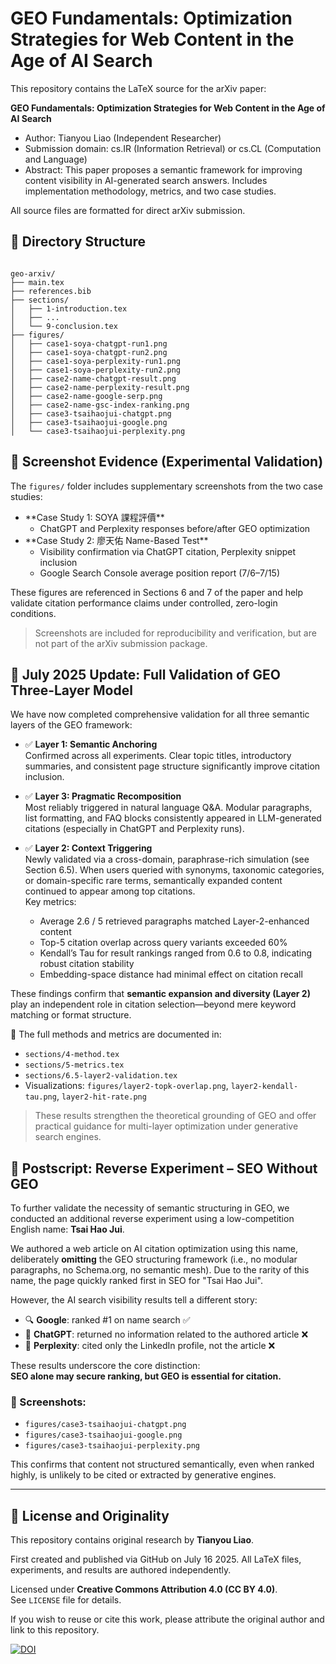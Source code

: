 # GEO Fundamentals: Optimization Strategies for Web Content in the Age of AI Search

This repository contains the LaTeX source for the arXiv paper:

**GEO Fundamentals: Optimization Strategies for Web Content in the Age of AI Search**

- Author: Tianyou Liao (Independent Researcher)
- Submission domain: cs.IR (Information Retrieval) or cs.CL (Computation and Language)
- Abstract: This paper proposes a semantic framework for improving content visibility in AI-generated search answers. Includes implementation methodology, metrics, and two case studies.

All source files are formatted for direct arXiv submission.

## 📁 Directory Structure

```

geo-arxiv/
├── main.tex
├── references.bib
├── sections/
│   ├── 1-introduction.tex
│   ├── ...
│   └── 9-conclusion.tex
├── figures/
│   ├── case1-soya-chatgpt-run1.png
│   ├── case1-soya-chatgpt-run2.png
│   ├── case1-soya-perplexity-run1.png
│   ├── case1-soya-perplexity-run2.png
│   ├── case2-name-chatgpt-result.png
│   ├── case2-name-perplexity-result.png
│   ├── case2-name-google-serp.png
│   ├── case2-name-gsc-index-ranking.png
│   ├── case3-tsaihaojui-chatgpt.png
│   ├── case3-tsaihaojui-google.png
│   └── case3-tsaihaojui-perplexity.png

```

## 📸 Screenshot Evidence (Experimental Validation)

The `figures/` folder includes supplementary screenshots from the two case studies:

- \*\*Case Study 1: SOYA 課程評價\*\*
  - ChatGPT and Perplexity responses before/after GEO optimization
- \*\*Case Study 2: 廖天佑 Name-Based Test\*\*
  - Visibility confirmation via ChatGPT citation, Perplexity snippet inclusion
  - Google Search Console average position report (7/6–7/15)

These figures are referenced in Sections 6 and 7 of the paper and help validate citation performance claims under controlled, zero-login conditions.

> Screenshots are included for reproducibility and verification, but are not part of the arXiv submission package.

## 🧪 July 2025 Update: Full Validation of GEO Three-Layer Model

We have now completed comprehensive validation for all three semantic layers of the GEO framework:

- ✅ **Layer 1: Semantic Anchoring**  
  Confirmed across all experiments. Clear topic titles, introductory summaries, and consistent page structure significantly improve citation inclusion.

- ✅ **Layer 3: Pragmatic Recomposition**  
  Most reliably triggered in natural language Q&A. Modular paragraphs, list formatting, and FAQ blocks consistently appeared in LLM-generated citations (especially in ChatGPT and Perplexity runs).

- ✅ **Layer 2: Context Triggering**  
  Newly validated via a cross-domain, paraphrase-rich simulation (see Section 6.5). When users queried with synonyms, taxonomic categories, or domain-specific rare terms, semantically expanded content continued to appear among top citations.  
  Key metrics:
  - Average 2.6 / 5 retrieved paragraphs matched Layer-2-enhanced content  
  - Top-5 citation overlap across query variants exceeded 60%  
  - Kendall’s Tau for result rankings ranged from 0.6 to 0.8, indicating robust citation stability  
  - Embedding-space distance had minimal effect on citation recall

These findings confirm that **semantic expansion and diversity (Layer 2)** play an independent role in citation selection—beyond mere keyword matching or format structure.

🧠 The full methods and metrics are documented in:
- `sections/4-method.tex`  
- `sections/5-metrics.tex`  
- `sections/6.5-layer2-validation.tex`  
- Visualizations: `figures/layer2-topk-overlap.png`, `layer2-kendall-tau.png`, `layer2-hit-rate.png`

> These results strengthen the theoretical grounding of GEO and offer practical guidance for multi-layer optimization under generative search engines.


## 🔁 Postscript: Reverse Experiment – SEO Without GEO

To further validate the necessity of semantic structuring in GEO, we conducted an additional reverse experiment using a low-competition English name: **Tsai Hao Jui**.

We authored a web article on AI citation optimization using this name, deliberately **omitting** the GEO structuring framework (i.e., no modular paragraphs, no Schema.org, no semantic mesh). Due to the rarity of this name, the page quickly ranked first in SEO for "Tsai Hao Jui".

However, the AI search visibility results tell a different story:

- 🔍 **Google**: ranked #1 on name search ✅
- 🤖 **ChatGPT**: returned no information related to the authored article ❌
- 📘 **Perplexity**: cited only the LinkedIn profile, not the article ❌

These results underscore the core distinction:  
**SEO alone may secure ranking, but GEO is essential for citation.**

### 📎 Screenshots:

- `figures/case3-tsaihaojui-chatgpt.png`
- `figures/case3-tsaihaojui-google.png`
- `figures/case3-tsaihaojui-perplexity.png`

This confirms that content not structured semantically, even when ranked highly, is unlikely to be cited or extracted by generative engines.


---
## 📜 License and Originality

This repository contains original research by **Tianyou Liao**.

First created and published via GitHub on July 16 2025. All LaTeX files, experiments, and results are authored independently.

Licensed under **Creative Commons Attribution 4.0 (CC BY 4.0)**.  
See `LICENSE` file for details.

If you wish to reuse or cite this work, please attribute the original author and link to this repository.

[![DOI](https://zenodo.org/badge/DOI/10.5281/zenodo.16307848.svg)](https://doi.org/10.5281/zenodo.16307848)

